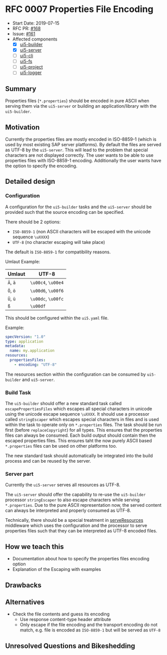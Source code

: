 # RFC 0007 Properties File Encoding

- Start Date: 2019-07-15
- RFC PR: [#168](https://github.com/SAP/ui5-tooling/pull/168)
- Issue: [#161](https://github.com/SAP/ui5-tooling/issues/161)
- Affected components
  - [x] [ui5-builder](https://github.com/SAP/ui5-builder)
  - [x] [ui5-server](https://github.com/SAP/ui5-server)
  - [ ] [ui5-cli](https://github.com/SAP/ui5-cli)
  - [ ] [ui5-fs](https://github.com/SAP/ui5-fs)
  - [ ] [ui5-project](https://github.com/SAP/ui5-project)
  - [ ] [ui5-logger](https://github.com/SAP/ui5-logger)

## Summary

Properties files (`*.properties`) should be encoded in pure ASCII when serving them via the `ui5-server` or building an application/library with the `ui5-builder`.

## Motivation

Currently the properties files are mostly encoded in ISO-8859-1 (which is used by most existing SAP server platforms).
By default the files are served as UTF-8 by the `ui5-server`. This will lead to the problem that special characters are not displayed correctly.
The user wants to be able to use properties files with ISO-8859-1 encoding. Additionally the user wants have the option to specify the encoding.

## Detailed design

### Configuration

A configuration for the `ui5-builder` tasks and the `ui5-server` should be provided such that the source encoding can be specified.

There should be 2 options:

- `ISO-8859-1` (non ASCII characters will be escaped with the unicode sequence `\uXXXX`)
- `UTF-8` (no character escaping will take place)

The default is `ISO-8859-1` for compatibility reasons.

Umlaut Example:

| Umlaut   | UTF-8              |
|----------|--------------------|
| `Ä`, `ä` | `\u00c4`, `\u00e4` |
| `Ö`, `ö` | `\u00d6`, `\u00f6` |
| `Ü`, `ü` | `\u00dc`, `\u00fc` |
| `ß`      | `\u00df`          |

This should be configured within the `ui5.yaml` file.

Example:

```yaml
specVersion: "1.0"
type: application
metadata:
  name: my.application
resources:
  propertiesFiles:
    - encoding: "UTF-8"
```

The resources section within the configuration can be consumed by `ui5-builder` and `ui5-server`.

### Build Task

The `ui5-builder` should offer a new standard task called `escapePropertiesFiles` which escapes all special characters in unicode using the unicode escape sequence `\uXXXX`.
It should use a processor called `stringEscaper` which escapes special characters in files and is used within the task to operate only on `*.properties` files.
The task should be run first (before `replaceCopyright`) for all types.
This ensures that the properties files can always be consumed.
Each build output should contain then the escaped properties files.
This ensures taht the now purely ASCII based `*.properties` files can be used on other platforms too.

The new standard task should automatically be integrated into the build process and can be reused by the server.

### Server part

Currently the `ui5-server` serves all resources as UTF-8.

The `ui5-server` should offer the capability to re-use the `ui5-builder` processor `stringEscaper` to also escape characters while serving `*.properties`.
Due to the pure ASCII representation now, the served content can always be interpreted and properly consumed as UTF-8.

Technically, there should be a special treatment in [serveResources](https://github.com/SAP/ui5-server/blob/master/lib/middleware/serveResources.js#L42) middleware which uses the configuration and the processor to serve properties files such that they can be interpreted as UTF-8 encoded files.

## How we teach this

- Documentation about how to specify the properties files encoding option
- Explanation of the Escaping with examples

## Drawbacks

## Alternatives

- Check the file contents and guess its encoding
  - Use response content-type header attribute
  - Only escape if the file encoding and the transport encoding do not match, e.g. file is encoded as `ISO-8859-1` but will be served as `UTF-8`

## Unresolved Questions and Bikeshedding

